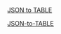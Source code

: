 [JSON to TABLE]([https://tornado046.github.io/TT4L/](https://tornado046.github.io/JSON-to-Table/))



[JSON-to-TABLE]([https://tornado046.github.io/TT4L/](https://tornado046.github.io/JSON-to-Table/))
